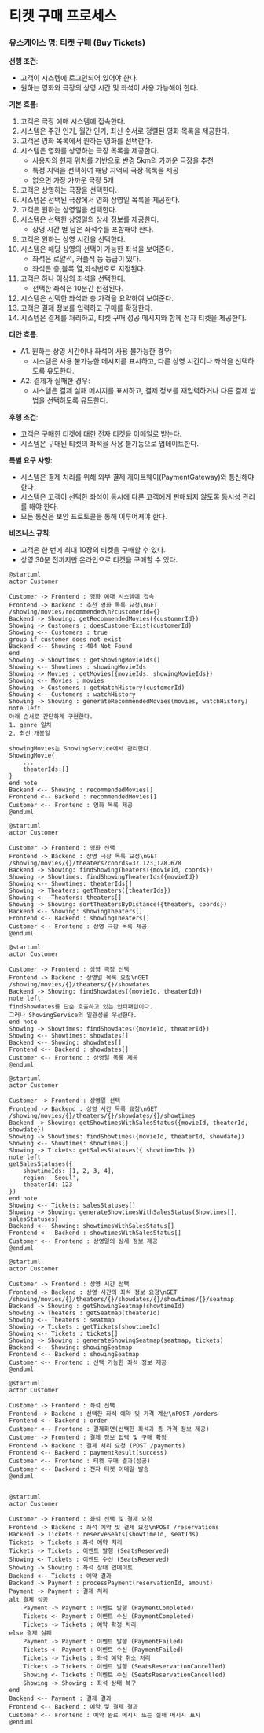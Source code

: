 # 티켓 구매 프로세스

### 유스케이스 명: 티켓 구매 (Buy Tickets)

**선행 조건**:

-   고객이 시스템에 로그인되어 있어야 한다.
-   원하는 영화와 극장의 상영 시간 및 좌석이 사용 가능해야 한다.

**기본 흐름**:

1. 고객은 극장 예매 시스템에 접속한다.
1. 시스템은 주간 인기, 월간 인기, 최신 순서로 정렬된 영화 목록을 제공한다.
1. 고객은 영화 목록에서 원하는 영화를 선택한다.
1. 시스템은 영화를 상영하는 극장 목록을 제공한다.
    - 사용자의 현재 위치를 기반으로 반경 5km의 가까운 극장을 추천
    - 특정 지역을 선택하여 해당 지역의 극장 목록을 제공
    - 없으면 가장 가까운 극장 5개
1. 고객은 상영하는 극장을 선택한다.
1. 시스템은 선택된 극장에서 영화 상영일 목록을 제공한다.
1. 고객은 원하는 상영일을 선택한다.
1. 시스템은 선택한 상영일의 상세 정보를 제공한다.
    - 상영 시간 별 남은 좌석수를 포함해야 한다.
1. 고객은 원하는 상영 시간을 선택한다.
1. 시스템은 해당 상영의 선택이 가능한 좌석을 보여준다.
    - 좌석은 로얄석, 커플석 등 등급이 있다.
    - 좌석은 층,블록,열,좌석번호로 지정된다.
1. 고객은 하나 이상의 좌석을 선택한다.
    - 선택한 좌석은 10분간 선점된다.
1. 시스템은 선택한 좌석과 총 가격을 요약하여 보여준다.
1. 고객은 결제 정보를 입력하고 구매를 확정한다.
1. 시스템은 결제를 처리하고, 티켓 구매 성공 메시지와 함께 전자 티켓을 제공한다.

**대안 흐름**:

-   A1. 원하는 상영 시간이나 좌석이 사용 불가능한 경우:
    -   시스템은 사용 불가능한 메시지를 표시하고, 다른 상영 시간이나 좌석을 선택하도록 유도한다.
-   A2. 결제가 실패한 경우:
    -   시스템은 결제 실패 메시지를 표시하고, 결제 정보를 재입력하거나 다른 결제 방법을 선택하도록 유도한다.

**후행 조건**:

-   고객은 구매한 티켓에 대한 전자 티켓을 이메일로 받는다.
-   시스템은 구매된 티켓의 좌석을 사용 불가능으로 업데이트한다.

**특별 요구 사항**:

-   시스템은 결제 처리를 위해 외부 결제 게이트웨이(PaymentGateway)와 통신해야 한다.
-   시스템은 고객이 선택한 좌석이 동시에 다른 고객에게 판매되지 않도록 동시성 관리를 해야 한다.
-   모든 통신은 보안 프로토콜을 통해 이루어져야 한다.

**비즈니스 규칙**:

-   고객은 한 번에 최대 10장의 티켓을 구매할 수 있다.
-   상영 30분 전까지만 온라인으로 티켓을 구매할 수 있다.

```plantuml
@startuml
actor Customer

Customer -> Frontend : 영화 예매 시스템에 접속
Frontend -> Backend : 추천 영화 목록 요청\nGET /showing/movies/recommended\n?customerid={}
Backend -> Showing: getRecommendedMovies({customerId})
Showing -> Customers : doesCustomerExist(customerId)
Showing <-- Customers : true
group if customer does not exist
Backend <-- Showing : 404 Not Found
end
Showing -> Showtimes : getShowingMovieIds()
Showing <-- Showtimes : showingMovieIds
Showing -> Movies : getMovies({movieIds: showingMovieIds})
Showing <-- Movies : movies
Showing -> Customers : getWatchHistory(customerId)
Showing <-- Customers : watchHistory
Showing -> Showing : generateRecommendedMovies(movies, watchHistory)
note left
아래 순서로 간단하게 구현한다.
1. genre 일치
2. 최신 개봉일

showingMovies는 ShowingService에서 관리한다.
ShowingMovie{
    ...
    theaterIds:[]
}
end note
Backend <-- Showing : recommendedMovies[]
Frontend <-- Backend : recommendedMovies[]
Customer <-- Frontend : 영화 목록 제공
@enduml
```

```plantuml
@startuml
actor Customer

Customer -> Frontend : 영화 선택
Frontend -> Backend : 상영 극장 목록 요청\nGET /showing/movies/{}/theaters?coords=37.123,128.678
Backend -> Showing: findShowingTheaters({movieId, coords})
Showing -> Showtimes: findShowingTheaterIds({movieId})
Showing <-- Showtimes: theaterIds[]
Showing -> Theaters: getTheaters({theaterIds})
Showing <-- Theaters: theaters[]
Showing -> Showing: sortTheatersByDistance({theaters, coords})
Backend <-- Showing: showingTheaters[]
Frontend <-- Backend : showingTheaters[]
Customer <-- Frontend : 상영 극장 목록 제공
@enduml
```

```plantuml
@startuml
actor Customer

Customer -> Frontend : 상영 극장 선택
Frontend -> Backend : 상영일 목록 요청\nGET /showing/movies/{}/theaters/{}/showdates
Backend -> Showing: findShowdates({movieId, theaterId})
note left
findShowdates를 단순 호출하고 있는 안티패턴이다.
그러나 ShowingService의 일관성을 우선한다.
end note
Showing -> Showtimes: findShowdates({movieId, theaterId})
Showing <-- Showtimes: showdates[]
Backend <-- Showing: showdates[]
Frontend <-- Backend : showdates[]
Customer <-- Frontend : 상영일 목록 제공
@enduml
```

```plantuml
@startuml
actor Customer

Customer -> Frontend : 상영일 선택
Frontend -> Backend : 상영 시간 목록 요청\nGET /showing/movies/{}/theaters/{}/showdates/{}/showtimes
Backend -> Showing: getShowtimesWithSalesStatus({movieId, theaterId, showdate})
Showing -> Showtimes: findShowtimes({movieId, theaterId, showdate})
Showing <-- Showtimes: showtimes[]
Showing -> Tickets: getSalesStatuses({ showtimeIds })
note left
getSalesStatuses({
    showtimeIds: [1, 2, 3, 4],
    region: 'Seoul',
    theaterId: 123
})
end note
Showing <-- Tickets: salesStatuses[]
Showing -> Showing: generateShowtimesWithSalesStatus(Showtimes[], salesStatuses)
Backend <-- Showing: showtimesWithSalesStatus[]
Frontend <-- Backend : showtimesWithSalesStatus[]
Customer <-- Frontend : 상영일의 상세 정보 제공
@enduml
```

```plantuml
@startuml
actor Customer

Customer -> Frontend : 상영 시간 선택
Frontend -> Backend : 상영 시간의 좌석 정보 요청\nGET /showing/movies/{}/theaters/{}/showdates/{}/showtimes/{}/seatmap
Backend -> Showing : getShowingSeatmap(showtimeId)
Showing -> Theaters : getSeatmap(theaterId)
Showing <-- Theaters : seatmap
Showing -> Tickets : getTickets(showtimeId)
Showing <-- Tickets : tickets[]
Showing -> Showing : generateShowingSeatmap(seatmap, tickets)
Backend <-- Showing: showingSeatmap
Frontend <-- Backend : showingSeatmap
Customer <-- Frontend : 선택 가능한 좌석 정보 제공
@enduml
```

```plantuml
@startuml
actor Customer

Customer -> Frontend : 좌석 선택
Frontend -> Backend : 선택한 좌석 예약 및 가격 계산\nPOST /orders
Frontend <-- Backend : order
Customer <-- Frontend : 결제화면(선택한 좌석과 총 가격 정보 제공)
Customer -> Frontend : 결제 정보 입력 및 구매 확정
Frontend -> Backend : 결제 처리 요청 (POST /payments)
Frontend <-- Backend : paymentResult(success)
Customer <-- Frontend : 티켓 구매 결과(성공)
Customer <-- Backend : 전자 티켓 이메일 발송
@enduml
```


```plantuml

@startuml
actor Customer

Customer -> Frontend : 좌석 선택 및 결제 요청
Frontend -> Backend : 좌석 예약 및 결제 요청\nPOST /reservations
Backend -> Tickets : reserveSeats(showtimeId, seatIds)
Tickets -> Tickets : 좌석 예약 처리
Tickets -> Tickets : 이벤트 발행 (SeatsReserved)
Showing <- Tickets : 이벤트 수신 (SeatsReserved)
Showing -> Showing : 좌석 상태 업데이트
Backend <-- Tickets : 예약 결과
Backend -> Payment : processPayment(reservationId, amount)
Payment -> Payment : 결제 처리
alt 결제 성공
    Payment -> Payment : 이벤트 발행 (PaymentCompleted)
    Tickets <- Payment : 이벤트 수신 (PaymentCompleted)
    Tickets -> Tickets : 예약 확정 처리
else 결제 실패
    Payment -> Payment : 이벤트 발행 (PaymentFailed)
    Tickets <- Payment : 이벤트 수신 (PaymentFailed)
    Tickets -> Tickets : 좌석 예약 취소 처리
    Tickets -> Tickets : 이벤트 발행 (SeatsReservationCancelled)
    Showing <- Tickets : 이벤트 수신 (SeatsReservationCancelled)
    Showing -> Showing : 좌석 상태 복구
end
Backend <-- Payment : 결제 결과
Frontend <-- Backend : 예약 및 결제 결과
Customer <-- Frontend : 예약 완료 메시지 또는 실패 메시지 표시
@enduml
```
